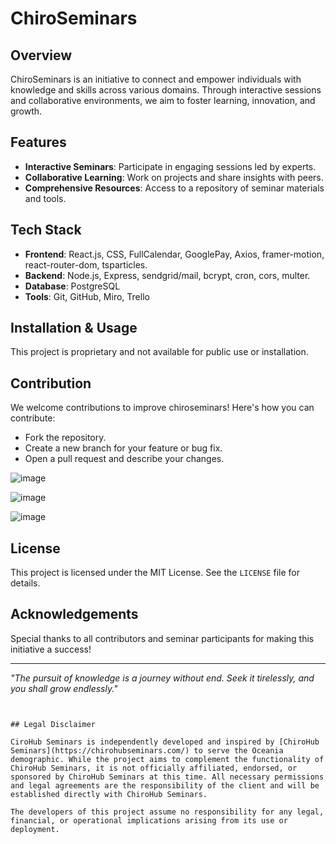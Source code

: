 # ChiroSeminars

## Overview

ChiroSeminars is an initiative to connect and empower individuals with knowledge and skills across various domains. Through interactive sessions and collaborative environments, we aim to foster learning, innovation, and growth.

## Features

- **Interactive Seminars**: Participate in engaging sessions led by experts.
- **Collaborative Learning**: Work on projects and share insights with peers.
- **Comprehensive Resources**: Access to a repository of seminar materials and tools.

## Tech Stack

- **Frontend**: React.js, CSS, FullCalendar, GooglePay, Axios, framer-motion, react-router-dom, tsparticles. 
- **Backend**: Node.js, Express, sendgrid/mail, bcrypt, cron, cors, multer. 
- **Database**: PostgreSQL
- **Tools**: Git, GitHub, Miro, Trello

## Installation & Usage
This project is proprietary and not available for public use or installation.

## Contribution

We welcome contributions to improve chiroseminars! Here's how you can contribute:
- Fork the repository.
- Create a new branch for your feature or bug fix.
- Open a pull request and describe your changes.

![image](https://github.com/user-attachments/assets/55e68abd-87b7-4e49-8fde-48896311a82a)

![image](https://github.com/user-attachments/assets/f61375d2-3157-4a9b-8d1e-03a1dc42bbb4)

![image](https://github.com/user-attachments/assets/8b099546-9bcd-4d17-9672-1977fad8b280)

## License

This project is licensed under the MIT License. See the `LICENSE` file for details.

## Acknowledgements

Special thanks to all contributors and seminar participants for making this initiative a success!

---

*"The pursuit of knowledge is a journey without end. Seek it tirelessly, and you shall grow endlessly."*

```


## Legal Disclaimer

CiroHub Seminars is independently developed and inspired by [ChiroHub Seminars](https://chirohubseminars.com/) to serve the Oceania demographic. While the project aims to complement the functionality of ChiroHub Seminars, it is not officially affiliated, endorsed, or sponsored by ChiroHub Seminars at this time. All necessary permissions and legal agreements are the responsibility of the client and will be established directly with ChiroHub Seminars.

The developers of this project assume no responsibility for any legal, financial, or operational implications arising from its use or deployment.

